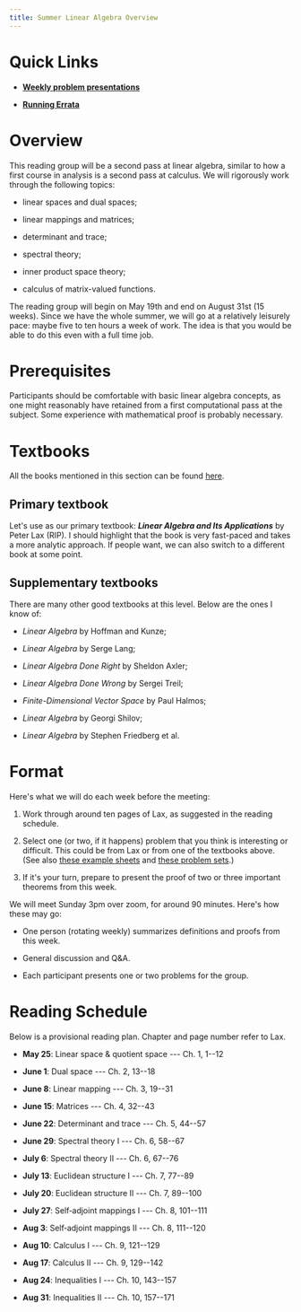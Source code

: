 ```yaml
---
title: Summer Linear Algebra Overview
---
```


# Quick Links

-   [**Weekly problem
    presentations**](https://www.overleaf.com/project/682e5e6324c0ef2720a9e16f)

-   [**Running
    Errata**](https://www.overleaf.com/project/682e5fe73df63ce5ead80eea)

# Overview

This reading group will be a second pass at linear algebra, similar to
how a first course in analysis is a second pass at calculus. We will
rigorously work through the following topics:

-   linear spaces and dual spaces;

-   linear mappings and matrices;

-   determinant and trace;

-   spectral theory;

-   inner product space theory;

-   calculus of matrix-valued functions.

The reading group will begin on May 19th and end on August 31st (15
weeks). Since we have the whole summer, we will go at a relatively
leisurely pace: maybe five to ten hours a week of work. The idea is that
you would be able to do this even with a full time job.

# Prerequisites

Participants should be comfortable with basic linear algebra concepts,
as one might reasonably have retained from a first computational pass at
the subject. Some experience with mathematical proof is probably
necessary.

# Textbooks

All the books mentioned in this section can be found
[here](https://drive.google.com/drive/folders/1chb49hv65hB8ZXcne0Ljfh3viO_SdOmW?usp=drive_link).

## Primary textbook

Let's use as our primary textbook: ***Linear Algebra and Its
Applications*** by Peter Lax (RIP). I should highlight that the book is
very fast-paced and takes a more analytic approach. If people want, we
can also switch to a different book at some point.

## Supplementary textbooks

There are many other good textbooks at this level. Below are the ones I
know of:

-   *Linear Algebra* by Hoffman and Kunze;

-   *Linear Algebra* by Serge Lang;

-   *Linear Algebra Done Right* by Sheldon Axler;

-   *Linear Algebra Done Wrong* by Sergei Treil;

-   *Finite-Dimensional Vector Space* by Paul Halmos;

-   *Linear Algebra* by Georgi Shilov;

-   *Linear Algebra* by Stephen Friedberg et al.

# Format

Here's what we will do each week before the meeting:

1.  Work through around ten pages of Lax, as suggested in the reading
    schedule.

2.  Select one (or two, if it happens) problem that you think is
    interesting or difficult. This could be from Lax or from one of the
    textbooks above. (See also [these example
    sheets](https://www.dpmms.cam.ac.uk/study/IB/LinearAlgebra/) and
    [these problem
    sets](https://ocw.mit.edu/courses/18-700-linear-algebra-fall-2013/pages/assignments/).)

3.  If it's your turn, prepare to present the proof of two or three
    important theorems from this week.

We will meet Sunday 3pm over zoom, for around 90 minutes. Here's how
these may go:

-   One person (rotating weekly) summarizes definitions and proofs from
    this week.

-   General discussion and Q&A.

-   Each participant presents one or two problems for the group.

# Reading Schedule

Below is a provisional reading plan. Chapter and page number refer to
Lax.

-   **May 25**: Linear space & quotient space --- Ch. 1, 1--12

-   **June 1**: Dual space --- Ch. 2, 13--18

-   **June 8**: Linear mapping --- Ch. 3, 19--31

-   **June 15**: Matrices --- Ch. 4, 32--43

-   **June 22**: Determinant and trace --- Ch. 5, 44--57

-   **June 29**: Spectral theory I --- Ch. 6, 58--67

-   **July 6**: Spectral theory II --- Ch. 6, 67--76

-   **July 13**: Euclidean structure I --- Ch. 7, 77--89

-   **July 20**: Euclidean structure II --- Ch. 7, 89--100

-   **July 27**: Self‑adjoint mappings I --- Ch. 8, 101--111

-   **Aug 3**: Self‑adjoint mappings II --- Ch. 8, 111--120

-   **Aug 10**: Calculus I --- Ch. 9, 121--129

-   **Aug 17**: Calculus II --- Ch. 9, 129--142

-   **Aug 24**: Inequalities I --- Ch. 10, 143--157

-   **Aug 31**: Inequalities II --- Ch. 10, 157--171
